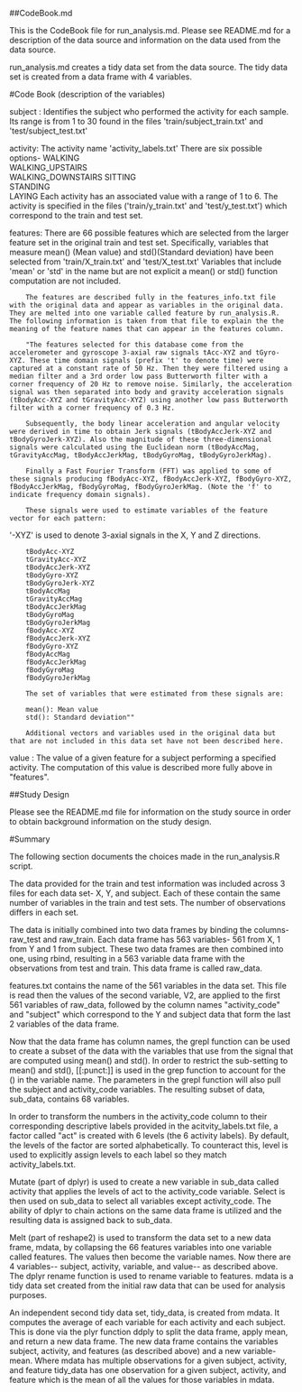 
##CodeBook.md

This is the CodeBook file for run_analysis.md. Please see README.md for a description of the data source and information on the data used from the data source.

run_analysis.md creates a tidy data set from the data source. The tidy data set is created from a data frame with 4 variables.


#Code Book (description of the variables)


subject : 
        Identifies the subject who performed the activity for each sample. Its range is from 1                                                 to 30 found in the files 'train/subject_train.txt' and 'test/subject_test.txt'
        
activity: 
        The activity name 'activity_labels.txt' There are six possible options-
        WALKING           
        WALKING_UPSTAIRS   
        WALKING_DOWNSTAIRS 
        SITTING            
        STANDING          
        LAYING
        Each activity has an associated value with a range of 1 to 6. The activity is specified in the files ('train/y_train.txt' and 'test/y_test.txt') which correspond to the train and test set.
        
features: 
        There are 66 possible features which are selected from the larger feature set in the original train and test set. Specifically, variables that measure mean() (Mean value) and std()(Standard deviation) have been selected from 'train/X_train.txt' and 'test/X_test.txt' Variables that include 'mean' or 'std' in the name but are not explicit a mean() or std() function computation are not included.
        
        The features are described fully in the features_info.txt file with the original data and appear as variables in the original data. They are melted into one variable called feature by run_analysis.R. The following information is taken from that file to explain the the meaning of the feature names that can appear in the features column.
        
        "The features selected for this database come from the accelerometer and gyroscope 3-axial raw signals tAcc-XYZ and tGyro-XYZ. These time domain signals (prefix 't' to denote time) were captured at a constant rate of 50 Hz. Then they were filtered using a median filter and a 3rd order low pass Butterworth filter with a corner frequency of 20 Hz to remove noise. Similarly, the acceleration signal was then separated into body and gravity acceleration signals (tBodyAcc-XYZ and tGravityAcc-XYZ) using another low pass Butterworth filter with a corner frequency of 0.3 Hz. 

        Subsequently, the body linear acceleration and angular velocity were derived in time to obtain Jerk signals (tBodyAccJerk-XYZ and tBodyGyroJerk-XYZ). Also the magnitude of these three-dimensional signals were calculated using the Euclidean norm (tBodyAccMag, tGravityAccMag, tBodyAccJerkMag, tBodyGyroMag, tBodyGyroJerkMag). 

        Finally a Fast Fourier Transform (FFT) was applied to some of these signals producing fBodyAcc-XYZ, fBodyAccJerk-XYZ, fBodyGyro-XYZ, fBodyAccJerkMag, fBodyGyroMag, fBodyGyroJerkMag. (Note the 'f' to indicate frequency domain signals). 

        These signals were used to estimate variables of the feature vector for each pattern:  
'-XYZ' is used to denote 3-axial signals in the X, Y and Z directions.

        tBodyAcc-XYZ
        tGravityAcc-XYZ
        tBodyAccJerk-XYZ
        tBodyGyro-XYZ
        tBodyGyroJerk-XYZ
        tBodyAccMag
        tGravityAccMag
        tBodyAccJerkMag
        tBodyGyroMag
        tBodyGyroJerkMag
        fBodyAcc-XYZ
        fBodyAccJerk-XYZ
        fBodyGyro-XYZ
        fBodyAccMag
        fBodyAccJerkMag
        fBodyGyroMag
        fBodyGyroJerkMag

        The set of variables that were estimated from these signals are: 

        mean(): Mean value
        std(): Standard deviation""

        Additional vectors and variables used in the original data but that are not included in this data set have not been described here. 
        
value   : 
        The value of a given feature for a subject performing a specified activity. The computation of this value is described more fully above in "features".
        

##Study Design

Please see the README.md file for information on the study source in order to obtain background information on the study design.


#Summary


The following section documents the choices made in the run_analysis.R script.

The data provided for the train and test information was included across 3 files for each data set- X, Y, and subject. Each of these contain the same number of variables in the train and test sets. The number of observations differs in each set.

The data is initially combined into two data frames by binding the columns- raw_test and raw_train. Each data frame has 563 variables- 561 from X, 1 from Y and 1 from subject. These two data frames are then combined into one, using rbind, resulting in a 563 variable data frame with the observations from test and train. This data frame is called raw_data.

features.txt contains the name of the 561 variables in the data set. This file is read then the values of the second variable, V2, are applied to the first 561 variables of raw_data, followed by the column names "activity_code" and "subject" which correspond to the Y and subject data that form the last 2 variables of the data frame.

Now that the data frame has column names, the grepl function can be used to create a subset of the data with the variables that use from the signal that are computed using mean() and std(). In order to restrict the sub-setting to mean() and std(), [[:punct:]] is used in the grep function to account for the () in the variable name. The parameters in the grepl function will also pull the subject and activity_code variables. The resulting subset of data, sub_data, contains 68 variables.

In order to transform the numbers in the activity_code column to their corresponding descriptive labels provided in the acitvity_labels.txt file, a factor called "act" is created with 6 levels (the 6 activity labels). By default, the levels of the factor are sorted alphabetically. To counteract this, level is used to explicitly assign levels to each label so they match activity_labels.txt.

Mutate (part of dplyr) is used to create a new variable in sub_data called activity that applies the levels of act to the activity_code variable. Select is then used on sub_data to select all variables except activity_code. The ability of dplyr to chain actions on the same data frame is utilized and the resulting data is assigned back to sub_data.

Melt (part of reshape2) is used to transform the data set to a new data frame, mdata, by collapsing the 66 features variables into one variable called features. The values then become the variable names. Now there are 4 variables-- subject, activity, variable, and value-- as described above. The dplyr rename function is used to rename variable to features. mdata is a tidy data set created from the initial raw data that can be used for analysis purposes.

An independent second tidy data set, tidy_data, is created from mdata. It computes the average of each variable for each activity and each subject. This is done via the plyr function ddply to split the data frame, apply mean, and return a new data frame. The new data frame contains the variables subject, activity, and features (as described above) and a new variable- mean. Where mdata has multiple observations for a given subject, activity, and feature tidy_data has one observation for a given subject, activity, and feature which is the mean of all the values for those variables in mdata.


